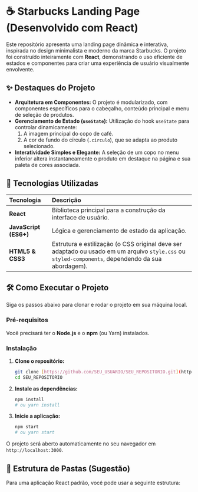 # ☕ Starbucks Landing Page (Desenvolvido com React)

Este repositório apresenta uma landing page dinâmica e interativa, inspirada no design minimalista e moderno da marca Starbucks. O projeto foi construído inteiramente com **React**, demonstrando o uso eficiente de estados e componentes para criar uma experiência de usuário visualmente envolvente.

## ✨ Destaques do Projeto

* **Arquitetura em Componentes:** O projeto é modularizado, com componentes específicos para o cabeçalho, conteúdo principal e menu de seleção de produtos.
* **Gerenciamento de Estado (`useState`):** Utilização do hook `useState` para controlar dinamicamente:
    1.  A imagem principal do copo de café.
    2.  A cor de fundo do círculo (`.circulo`), que se adapta ao produto selecionado.
* **Interatividade Simples e Elegante:** A seleção de um copo no menu inferior altera instantaneamente o produto em destaque na página e sua paleta de cores associada.

## 🚀 Tecnologias Utilizadas

| Tecnologia | Descrição |
| :--- | :--- |
| **React** | Biblioteca principal para a construção da interface de usuário. |
| **JavaScript (ES6+)** | Lógica e gerenciamento de estado da aplicação. |
| **HTML5 & CSS3** | Estrutura e estilização (o CSS original deve ser adaptado ou usado em um arquivo `style.css` ou `styled-components`, dependendo da sua abordagem). |

## 🛠️ Como Executar o Projeto

Siga os passos abaixo para clonar e rodar o projeto em sua máquina local.

### Pré-requisitos

Você precisará ter o **Node.js** e o **npm** (ou Yarn) instalados.

### Instalação

1.  **Clone o repositório:**
    ```bash
    git clone [https://github.com/SEU_USUARIO/SEU_REPOSITORIO.git](https://github.com/SEU_USUARIO/SEU_REPOSITORIO.git)
    cd SEU_REPOSITORIO
    ```

2.  **Instale as dependências:**
    ```bash
    npm install
    # ou yarn install
    ```

3.  **Inicie a aplicação:**
    ```bash
    npm start
    # ou yarn start
    ```

O projeto será aberto automaticamente no seu navegador em `http://localhost:3000`.

## 📁 Estrutura de Pastas (Sugestão)

Para uma aplicação React padrão, você pode usar a seguinte estrutura:
